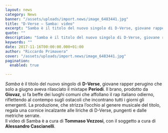```yaml
---
layout: news
category: News
banner: "/assets/uploads/import.news/image_6483441.jpg"
title: "D-Verse – Samba: video"
excerpt: "Samba è il titolo del nuovo singolo di D-Verse, giovane rapper perugino che solo a giugno aveva rilasciato il mixtape Periodi. Il brano, prodotto da Giovaz, si fa beffe dei luoghi comuni che affollano il rap italiano odierno, riflettendo al contempo sugli ostacoli che incontrano tutti i giorni gli emergenti. La produzione, che strizza l’occhio [&hellip"
quote: ""
description: "Samba è il titolo del nuovo singolo di D-Verse, giovane rapper perugino che solo a giugno aveva rilasciato il mixtape Periodi. Il brano, prodotto da Giovaz, si fa beffe dei luoghi comuni che affollano il rap italiano odierno, riflettendo al contempo sugli ostacoli che incontrano tutti i giorni gli emergenti. La produzione, che strizza l’occhio [&hellip"
keywords: ""
date: 2017-11-16T00:00:00.000+01:00
author: "Riccardo Primavera"
cover: "/assets/uploads/import.news/image_6483441.jpg"
pagination:
  enabled: true

---
```


_Samba_ è il titolo del nuovo singolo di **D-Verse**, giovane rapper perugino che solo a giugno aveva rilasciato il mixtape **Periodi**. Il brano, prodotto da **Giovaz**, si fa beffe dei luoghi comuni che affollano il rap italiano odierno, riflettendo al contempo sugli ostacoli che incontrano tutti i giorni gli emergenti. La produzione, che strizza l’occhio al genere musicale del titolo, regala una cornice incalzante alle liriche di D-Verse, pungenti e dalle metriche serrate.  
Il video di Samba è a cura di **Tommaso Vezzosi**, con il soggetto a cura di **Alessandro Cascianelli**.
